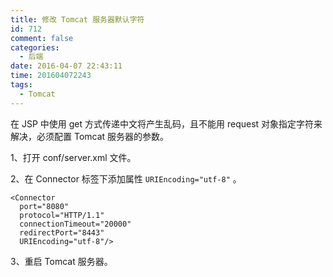 ```yaml
---
title: 修改 Tomcat 服务器默认字符
id: 712
comment: false
categories:
  - 后端
date: 2016-04-07 22:43:11
time: 201604072243
tags:
  - Tomcat
---
```


在 JSP 中使用 get 方式传递中文将产生乱码，且不能用 request 对象指定字符来解决，必须配置 Tomcat 服务器的参数。

1、打开 conf/server.xml 文件。
<!--more-->

2、在 Connector 标签下添加属性 `URIEncoding="utf-8"` 。

```
<Connector
  port="8080"
  protocol="HTTP/1.1"
  connectionTimeout="20000"
  redirectPort="8443" 
  URIEncoding="utf-8"/>
```

3、重启 Tomcat 服务器。